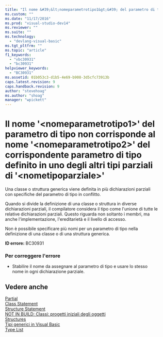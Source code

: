 ```yaml
---
title: "Il nome &#39;&lt;nomeparametrotipo1&gt;&#39; del parametro di tipo non corrisponde al nome &#39;&lt;nomeparametrotipo2&gt;&#39; del corrispondente parametro di tipo definito in uno degli altri tipi parziali di &#39;&lt;nometipoparziale&gt;&#39; | Microsoft Docs"
ms.custom: ""
ms.date: "11/17/2016"
ms.prod: "visual-studio-dev14"
ms.reviewer: ""
ms.suite: ""
ms.technology: 
  - "devlang-visual-basic"
ms.tgt_pltfrm: ""
ms.topic: "article"
f1_keywords: 
  - "vbc30931"
  - "bc30931"
helpviewer_keywords: 
  - "BC30931"
ms.assetid: 01b053c3-d1b5-4e69-b908-3d5cfc73913b
caps.latest.revision: 9
caps.handback.revision: 9
author: "stevehoag"
ms.author: "shoag"
manager: "wpickett"
---
```

# Il nome &#39;&lt;nomeparametrotipo1&gt;&#39; del parametro di tipo non corrisponde al nome &#39;&lt;nomeparametrotipo2&gt;&#39; del corrispondente parametro di tipo definito in uno degli altri tipi parziali di &#39;&lt;nometipoparziale&gt;&#39;
Una classe o struttura generica viene definita in più dichiarazioni parziali con specifiche del parametro di tipo in conflitto.  
  
 Quando si divide la definizione di una classe o struttura in diverse dichiarazioni parziali, il compilatore considera il tipo come l'unione di tutte le relative dichiarazioni parziali. Questo riguarda non soltanto i membri, ma anche l'implementazione, l'ereditarietà e il livello di accesso.  
  
 Non è possibile specificare più nomi per un parametro di tipo nella definizione di una classe o di una struttura generica.  
  
 **ID errore:** BC30931  
  
### Per correggere l'errore  
  
-   Stabilire il nome da assegnare al parametro di tipo e usare lo stesso nome in ogni dichiarazione parziale.  
  
## Vedere anche  
 [Partial](/dotnet/visual-basic/language-reference/modifiers/partial)   
 [Class Statement](/dotnet/visual-basic/language-reference/statements/class-statement)   
 [Structure Statement](/dotnet/visual-basic/language-reference/statements/structure-statement)   
 [NOT IN BUILD: Classi: progetti iniziali degli oggetti](http://msdn.microsoft.com/it-it/2c86373d-0333-4616-a7d8-4790c4e89f7b)   
 [Structures](/dotnet/visual-basic/programming-guide/language-features/data-types/structures)   
 [Tipi generici in Visual Basic](/dotnet/visual-basic/programming-guide/language-features/data-types/generic-types)   
 [Type List](/dotnet/visual-basic/language-reference/statements/type-list)